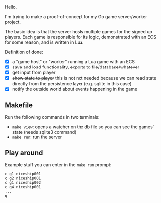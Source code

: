 Hello.

I'm trying to make a proof-of-concept for my Go game server/worker project.

The basic idea is that the server hosts multiple games for the signed up
players. Each game is responsible for its logic, demonstrated with an ECS for
some reason, and is written in Lua.

Definition of done:

- [x] a "game host" or "worker" running a Lua game with an ECS
- [x] save and load functionality, exports to file/database/whatever
- [x] get input from player
- [x] ~~show state to player~~ this is not not needed because we can read state directly from the persistence layer (e.g. sqlite in this case)
- [x] notify the outside world about events happening in the game

## Makefile

Run the following commands in two terminals:

- `make view`: opens a watcher on the db file so you can see the games' state (needs sqlite3 command)
- `make run`: run the server

## Play around

Example stuff you can enter in the `make run` prompt:

```
c g1 niceship001
c g2 niceship001
c g1 niceship002
c g4 niceship001
...
q
```
